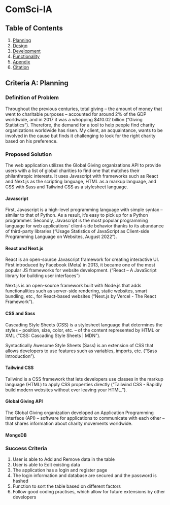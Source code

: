 # ComSci-IA


## Table of Contents

1. [Planning]()
2. [Design]()
3. [Development]()
5. [Functionality]()
6. [Apendix]()
7. [Citation]()


## Criteria A: Planning 

### Definition of Problem

Throughout the previous centuries, total giving – the amount of money that went to charitable purposes – accounted for around 2% of the GDP worldwide, and in 2017 it was a whopping $410.02 billion (“Giving Statistics”). Therefore, the demand for a tool to help people find charity organizations worldwide has risen. My client, an acquaintance, wants to be involved in the cause but finds it challenging to look for the right charity based on his preference.

### Proposed Solution

The web application utilizes the Global Giving organizations API to provide users with a list of global charities to find one that matches their philanthropic interests. It uses Javascript with frameworks such as React and Next.js as the scripting language, HTML as a markup language, and CSS with Sass and Tailwind CSS as a stylesheet language.

#### Javascript

First, Javascript is a high-level programming language with simple syntax – similar to that of Python. As a result, it’s easy to pick up for a Python programmer. Secondly, Javascript is the most popular programming language for web applications’ client-side behavior thanks to its abundance of third-party libraries (“Usage Statistics of JavaScript as Client-side Programming Language on Websites, August 2022”).

#### React and Next.js

React is an open-source Javascript framework for creating interactive UI. First introduced by Facebook (Meta) in 2013, it became one of the most popular JS frameworks for website development. (“React – A JavaScript library for building user interfaces”)

Next.js is an open-source framework built with Node.js that adds functionalities such as server-side rendering, static websites, smart bundling, etc., for React-based websites (“Next.js by Vercel - The React Framework”).

#### CSS and Sass

Cascading Style Sheets (CSS) is a stylesheet language that determines the styles – position, size, color, etc. – of the content represented by HTML or XML (“CSS: Cascading Style Sheets | MDN”). 

Syntactically Awesome Style Sheets (Sass) is an extension of CSS that allows developers to use features such as variables, imports, etc. (“Sass Introduction”).

#### Tailwind CSS

Tailwind is a CSS framework that lets developers use classes in the markup language (HTML) to apply CSS properties directly (“Tailwind CSS - Rapidly build modern websites without ever leaving your HTML.”).

#### Global Giving API

The Global Giving organization developed an Application Programming Interface (API) – software for applications to communicate with each other – that shares information about charity movements worldwide.

#### MongoDB



### Success Criteria

1. User is able to Add and Remove data in the table
2. User is able to Edit existing data
3. The application has a login and register page
4. The login information and database are secured and the password is hashed
5. Function to sort the table based on different factors
6. Follow good coding practises, which allow for future extensions by other developers







